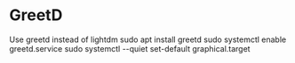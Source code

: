 # GreetD
Use greetd instead of lightdm
sudo apt install greetd
sudo systemctl enable greetd.service
sudo systemctl --quiet set-default graphical.target

